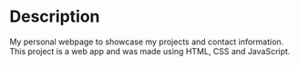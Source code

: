 # Description
My personal webpage to showcase my projects and contact information. This project is a web app and was made using HTML, CSS and JavaScript.
